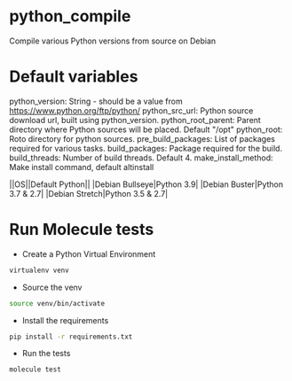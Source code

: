 # python_compile
Compile various Python versions from source on Debian

# Default variables

python_version: String - should be a value from https://www.python.org/ftp/python/
python_src_url: Python source download url, built using python_version.
python_root_parent: Parent directory where Python sources will be placed. Default "/opt"
python_root: Roto directory for python sources.
pre_build_packages: List of packages required for various tasks.
build_packages: Package required for the build.
build_threads: Number of build threads. Default 4.
make_install_method: Make install command, default altinstall


||OS||Default Python||
|Debian Bullseye|Python 3.9|
|Debian Buster|Python 3.7 & 2.7|
|Debian Stretch|Python 3.5 & 2.7|

# Run Molecule tests

* Create a Python Virtual Environment

```bash
virtualenv venv
```

* Source the venv

```bash
source venv/bin/activate
```

* Install the requirements

```bash
pip install -r requirements.txt
```

* Run the tests

```bash
molecule test
```